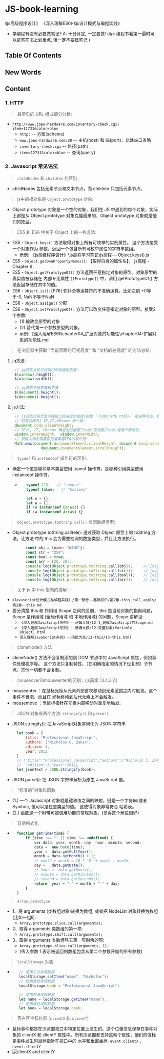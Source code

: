 # JS-book-learning
《js高级程序设计》
《深入理解ES6》
《js设计模式与编程实践》


- 学编程有没有必要做笔记? A: 十分肯定, 一定要做!
  (tip: 编程书看第一遍时可以拿笔在书上划重点, 但一定不要做笔记.)

## Table Of Contents




## New Words



## Content



### 1. HTTP
> 最常见的 URL 组成部分分析:
- `http://www.joes-hardware.com/inventory-check.cgi?item=12731&color=blue`
    + `http:` -- 方案(scheme)
    + `www.joes-hardware.com:80` -- 主机(host) 和 端(port)，此处端口省略
    + `inventory-check.cgi` -- 路径(path)
    + `item=12731&color=blue` -- 查询(query)



### 2. Javascript 常见语法

> `childNodes` 和 `children` 的区别: 
- childNodes 包括元素节点和文本节点，而 children 只包括元素节点。


> js中的根对象是 `Object.prototype` 对象:
- Object.prototype 对象是一个空的对象，我们在 JS 中遇到的每个对象，实际上都是从
  Object.prototype 对象克隆而来的，Object.prototype 对象就是他们的原型。


> ES5 和 ES6 中关于 Object 上的一些方法: 
- ES5 - `Object.keys()` 方法取得对象上所有可枚举的实例属性。 这个方法接受一个对象作为
  参数，返回一个包含所有可枚举属性的字符串数组。
    + 示例: 《js高级程序设计》\js高程学习笔记\js高程---Object.keys().js
- ES5 - `Object.getOwnPropertyNames()`: 【取得自身的属性名】。 js高程 - Chapter 6
- ES5 - `Object.getPrototypeOf()` 方法返回任意指定对象的原型。对象原型的真实值被存储在
  内部专用属性 `[[Prototype]]` 中，调用 getPrototypeOf() 方法返回存储在其中的值。
- ES6 - `Object.is()`: [P76] 弥补全等运算符的不准确运算。比如之前 +0等于-0, 
  NaN不等于NaN
- ES6 - `Object.assign()` 分配
- ES6 - `Object.setPrototypeOf()` 方法可以改变任意指定对象的原型。接受2个参数: 
    + (1).被改变原型的对象 
    + (2).替代第一个参数原型的对象。
    + 示例:《深入理解ES6》\chapter04_扩展对象的功能性\chapter04-扩展对象的功能性.md


> 在浏览器中获取 "当前页面的可视高度" 和 "文档的总高度" 的方法总结:
1. jq方法:
   ```javascript
    // jq获取当前可视窗口的高度和宽度:
    $(window).height();  
    $(window).width();

    // jq获取文档高度和宽度
    $(document).height();  
    $(document).height();
   ```
2. js方法:
   ```javascript
    // js获取当前页面可视窗口的高度和宽度(前提 `<!DOCTYPE html>` 是这种写法，以前古老
    // 的写法除外) IE,FF,Chrome 统一是:
    document.body.clientHeight;
    // IE9+, FF, Chrome 确定浏览器窗口大小(可视窗口大小)有两个新属性:
    window.innerHeight;  window.innerWidth;
    // 获取文档的高度和宽度兼容IE8的写法是:
    Math.max(document.documentElement.clientHeight, document.body.scrollHeight, 
                document.documentElement.scrollHeight);
   ```


> `typeof` 和 `instanceof` 操作符的区别: 
- 确定一个值是哪种基本类型使用 typeof 操作符，是哪种引用类型使用 instanceof 操作符。
    + ```javascript
         typeof 123;   // "number"
         typeof false;   // "boolean"

         let o = {};
         let a = [];
         if (o instanceof Object) {}
         if (a instanceof Array) {}
      ```


> `Object.prototype.toString.call()` 检测数据类型:       
- Object.prototype.toString.call(ele): 通过获取 Object 原型上的 toString 方法，让方法
  中的 this 变为需要检测的数据类型，并且让方法执行。
  ```javascript
        const obj = {name: "WANG"};
        const str = "250";
        const bool = true;
        const arr = [20, 30];
        console.log(Object.prototype.toString.call(obj));     // [object Object]
        console.log(Object.prototype.toString.call(str));     // [object String]
        console.log(Object.prototype.toString.call(bool));    // [object Boolean]
        console.log(Object.prototype.toString.call(arr));     // [object Array]
  ```


> 关于 js 中 this 指向的讲解: 
- `《Javascript设计模式与编程实践》/第一部分--基础知识/第2章-this_call_apply/第2章--this.md`
- 要分清楚 this 和 作用域 Scope 之间的区别， this 是当前对象的指向问题，Scope 是作用域
  (全局作用域 和 本地作用域) 的问题，Scope 讲解见:
    + `《深入理解JavaScript系列》--汤姆大叔/12-1_理解JavaScript的Scope.md`
    + `《深入理解JavaScript系列》--汤姆大叔/12-变量对象(Variable Object).html`
    + `深入理解JavaScript系列》--汤姆大叔/13-this/13-this.html`


> cloneNode() 方法
- cloneNode() 方法不会复制添加到 DOM 节点中的 JavaScript 属性，例如事件处理程序等。
  这个方法只复制特性、（在明确指定的情况下也复制）子节点，其他一切都不会复制。


> mouseover和mouseenter的区别：(js高级 13.4.3节) <br/>
- mouseenter ：在鼠标光标从元素外部首次移动到元素范围之内时触发。这个事件不冒泡，而且在
   光标移动到后代元素上不会触发。
- mousemove ：当鼠标指针在元素内部移动时重复地触发。


> JSON 对象有两个方法: `stringify()` 和 `parse()` <br/>
- JSON.stringify(): 把JavaScript对象序列化为 JSON 字符串
  ```javascript
    let book = {
        title: 'Professional JavaScript',
        authors: ['Nicholas C. Zakas'],
        edition: 3,
        year: 2011
    }
    // {"title":"Professional JavaScript","authors":["Nicholas C. Zakas"],
    //  "edition":3,"year":2011}
    let jsonText = JSON.stringify(book);
  ```
- JSON.parse(): 把 JSON 字符串解析为原生 JavaScript 值。


> "标准的"对象和函数 <br/>
- (1.) 一个 Javascript 对象就是键和值之间的映射。键是一个字符串(或者 Symbol),
    值可以是任意类型的值。 这使得对象非常符合 哈希表。
- (2.) 函数是一个附带可被调用功能的常规对象。(觉得这个解说很好)

> 日期格式化
- ```javascript
    function getTime(time) {
        if (time !== "" || time !== undefined) {
            var data, year, month, day, hour, minute, second;
            data =  new Date(time);
            year =  data.getFullYear();
            month = data.getMonth() + 1;
            // month = month < 10 ? '0' + month : month;
            day =   data.getDate();
            // hour =  data.getHours();
            // minute = data.getMinutes();
            // second = data.getSeconds();
            return  year + "-" + month + "-" + day;
        }
    }
  ```


> `Array.prototype`
- 1、将 arguments (类数组对象)转换为数组, 或者把 NodeList 对象转换为数组(比如一组li):
    + `Array.prototype.slice.call(arguments);`
- 2、取得 arguments 类数组的第一项:
    + `Array.prototype.shift.call(arguments);`
- 3、取得 arguments 类数组除去第一项剩余的项:
    + `Array.prototype.slice.call(arguments, 1);`
    + (传入参数 1 表示被返回的数组包含从第二个参数开始的所有参数)


> `localStorage` 对象
- ```javascript
     // 使用方法存储数据
     localStorage.setItem("name", "Nicholas");
     // 使用属性存储数据
     localStorage.book = "Professional JavaScript";

     // 使用方法读取数据
     let name = localStorage.getItem("name");
     // 使用属性读取数据
     let book = localStorage.book;
  ```


>  客户区坐标位置 (`clientX` 和 `clientY`)
- 鼠标事件都是在浏览器视口中特定位置上发生的。这个位置信息保存在事件对象的 clientX 和 
    clientY 属性中。所有浏览器都支持这两个属性，他们的值标是事件发生时鼠标指针在视口中的
    水平和垂直坐标. `event.clientX` , `event.clientY`
- ![clientX and clientY](./images/clientX%20and%20clientY.png)
